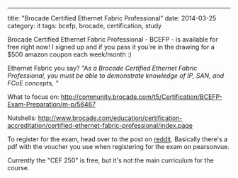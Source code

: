---
title: "Brocade Certified Ethernet Fabric Professional"
date: 2014-03-25
category: it
tags: bcefp, brocade, certification, study

Brocade Certified Ethernet Fabric Professional - BCEFP - is available for free right now! I signed up and if you pass it you're in the drawing for a $500 amazon coupon each week/month :)

Ethernet Fabric you say? _"As a Brocade Certified Ethernet Fabric Professional, you must be able to demonstrate knowledge of IP, SAN, and FCoE concepts, "_

What to focus on: http://community.brocade.com/t5/Certification/BCEFP-Exam-Preparation/m-p/56467

Nutshells: http://www.brocade.com/education/certification-accreditation/certified-ethernet-fabric-professional/index.page

To register for the exam, head over to the post on [reddit](http://www.reddit.com/r/networking/comments/21b740/brocade_giving_away_a_free_certification_brocade/ "http://www.reddit.com/r/networking/comments/21b740/brocade_giving_away_a_free_certification_brocade/"). Basically there's a pdf with the voucher you use when registering for the exam on pearsonvue.

Currently the "CEF 250" is free, but it's not the main curriculum for the course.
